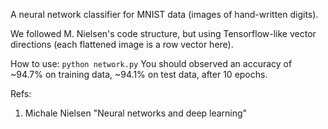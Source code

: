 A neural network classifier for MNIST data (images of hand-written digits).

We followed M. Nielsen's code structure, but using Tensorflow-like vector directions (each flattened image is a row vector here).  

How to use:
`python network.py`
You should observed an accuracy of ~94.7% on training data, ~94.1% on test data, after 10 epochs.

Refs:
1. Michale Nielsen "Neural networks and deep learning" 
